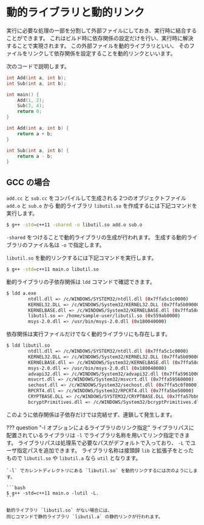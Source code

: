 # 動的ライブラリと動的リンク

実行に必要な処理の一部を分割して外部ファイルにしておき、実行時に結合することができます。
これはビルド時に依存関係の設定だけを行い、実行時に解決することで実現されます。
この外部ファイルを動的ライブラリといい、
そのファイルをリンクして依存関係を設定することを動的リンクといいます。

次のコードで説明します。

```cpp linenums="1" tab="main.cc"
int Add(int a, int b);
int Sub(int a, int b);

int main() {
    Add(1, 2);
    Sub(3, 4);
    return 0;
}
```

```cpp linenums="1" tab="add.cc"
int Add(int a, int b) {
    return a + b;
}
```

```cpp linenums="1" tab="sub.cc"
int Sub(int a, int b) {
    return a - b;
}
```

## GCC の場合

`add.cc` と `sub.cc` をコンパイルして生成される
2つのオブジェクトファイル `add.o` と `sub.o` から
動的ライブラリ `libutil.so` を作成するには下記コマンドを実行します。

```bash
$ g++ -std=c++11 -shared -o libutil.so add.o sub.o
```

`-shared` をつけることで動的ライブラリの生成が行われます。
生成する動的ライブラリのファイル名は `-o` で指定します。

`libutil.so` を動的リンクするには下記コマンドを実行します。

```bash
$ g++ -std=c++11 main.o libutil.so
```

動的ライブラリの子依存関係は `ldd` コマンドで確認できます。

```bash
$ ldd a.exe
        ntdll.dll => /c/WINDOWS/SYSTEM32/ntdll.dll (0x7ffa5c1c0000)
        KERNEL32.DLL => /c/WINDOWS/System32/KERNEL32.DLL (0x7ffa5b090000)
        KERNELBASE.dll => /c/WINDOWS/System32/KERNELBASE.dll (0x7ffa58db0000)
        libutil.so => /home/sample-user/libutil.so (0x559ab0000)
        msys-2.0.dll => /usr/bin/msys-2.0.dll (0x180040000)
```

依存関係は実行ファイルだけでなく動的ライブラリにも存在します。

```bash
$ ldd libutil.so
        ntdll.dll => /c/WINDOWS/SYSTEM32/ntdll.dll (0x7ffa5c1c0000)
        KERNEL32.DLL => /c/WINDOWS/System32/KERNEL32.DLL (0x7ffa5b090000)
        KERNELBASE.dll => /c/WINDOWS/System32/KERNELBASE.dll (0x7ffa58db0000)
        msys-2.0.dll => /usr/bin/msys-2.0.dll (0x180040000)
        advapi32.dll => /c/WINDOWS/System32/advapi32.dll (0x7ffa59610000)
        msvcrt.dll => /c/WINDOWS/System32/msvcrt.dll (0x7ffa59560000)
        sechost.dll => /c/WINDOWS/System32/sechost.dll (0x7ffa5c0f0000)
        RPCRT4.dll => /c/WINDOWS/System32/RPCRT4.dll (0x7ffa5be50000)
        CRYPTBASE.DLL => /c/WINDOWS/SYSTEM32/CRYPTBASE.DLL (0x7ffa57bb0000)
        bcryptPrimitives.dll => /c/WINDOWS/System32/bcryptPrimitives.dll (0x7ffa58c90000)
```

このように依存関係は子依存だけでは完結せず、連鎖して発生します。

??? question "-l オプションによるライブラリのリンク指定"
    ライブラリパスに配置されているライブラリは
    `-l` でライブラリ名称を用いてリンク指定できます。
    ライブラリパスは処理系で必要なパスがデフォルトで入っており、
    `-L` でユーザ指定パスを追加できます。
    ライブラリ名称は接頭辞 `lib` と拡張子をとったもので
    `libutil.so` や `libutil.a` なら `util` となります。

    `-l` でカレントディレクトリにある `libutil.so` を動的リンクするには次のようにします。

    ```bash
    $ g++ -std=c++11 main.o -lutil -L.
    ```

    動的ライブラリ `libutil.so` がない場合には、
    同じコマンドで静的ライブラリ `libutil.a` の静的リンクが行われます。
